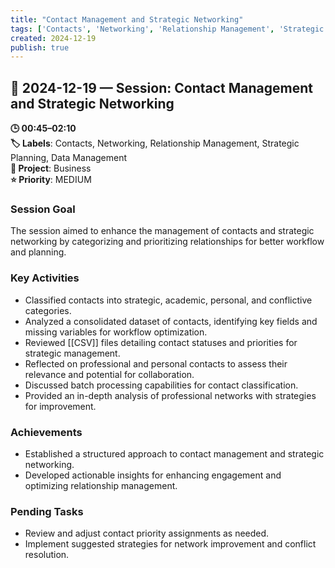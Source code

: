 ```yaml
---
title: "Contact Management and Strategic Networking"
tags: ['Contacts', 'Networking', 'Relationship Management', 'Strategic Planning', 'Data Management']
created: 2024-12-19
publish: true
---
```


## 📅 2024-12-19 — Session: Contact Management and Strategic Networking

**🕒 00:45–02:10**  
**🏷️ Labels**: Contacts, Networking, Relationship Management, Strategic Planning, Data Management  
**📂 Project**: Business  
**⭐ Priority**: MEDIUM  


### Session Goal
The session aimed to enhance the management of contacts and strategic networking by categorizing and prioritizing relationships for better workflow and planning.

### Key Activities
- Classified contacts into strategic, academic, personal, and conflictive categories.
- Analyzed a consolidated dataset of contacts, identifying key fields and missing variables for workflow optimization.
- Reviewed [[CSV]] files detailing contact statuses and priorities for strategic management.
- Reflected on professional and personal contacts to assess their relevance and potential for collaboration.
- Discussed batch processing capabilities for contact classification.
- Provided an in-depth analysis of professional networks with strategies for improvement.

### Achievements
- Established a structured approach to contact management and strategic networking.
- Developed actionable insights for enhancing engagement and optimizing relationship management.

### Pending Tasks
- Review and adjust contact priority assignments as needed.
- Implement suggested strategies for network improvement and conflict resolution.
